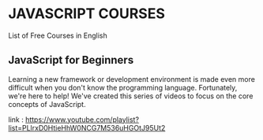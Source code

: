 # JAVASCRIPT COURSES 

List of Free Courses in English

##  JavaScript for Beginners

Learning a new framework or development environment is made even more difficult when you don't know the programming language. Fortunately, we're here to help! We've created this series of videos to focus on the core concepts of JavaScript. 

link : https://www.youtube.com/playlist?list=PLlrxD0HtieHhW0NCG7M536uHGOtJ95Ut2
